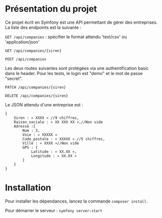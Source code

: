# Présentation du projet

Ce projet écrit en Symfony est une API permettant de gérer des entreprises. La liste des endpoints est la suivante :

`GET /api/companies` : spécifier le format attendu 'text/csv' ou 'application/json'

`GET /api/companies/{siren}`

`POST /api/companies`

Les deux routes suivantes sont protégées via une authentification basic dans le header. Pour les tests, le login est "demo" et le mot de passe "secret".

`PATCH /api/companies/{siren}`

`DELETE /api/companies/{siren}`

Le JSON attendu d'une entreprise est :

```
{
	Siren : « XXXX » //9 chiffres,
	Raison_sociale : « XX XXX XX »,//Non vide
	Adresse :{
		Num : 3,
		Voie : « XXXXX »
		Code_postale : « XXXXX » //5 chiffres,
		Ville : « XXXX »//Non vide
		GPS : {
			Latitude : « XX.XX »,
			Longitude : « XX.XX »
        }
    }
}
```

# Installation

Pour installer les dépendances, lancez la commande `composer install`.

Pour démarrer le serveur : `symfony server:start`
